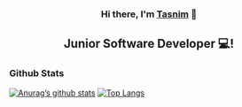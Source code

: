 <h3 align="center">
Hi there, I'm <a href="https://github.com/tasnimsamir" target="_blank" rel="noreferrer">Tasnim</a> 👋
</h3>

<h2 align="center">
Junior Software Developer 💻!
</h2> 

### Github Stats
[![Anurag’s github stats](https://github-readme-stats.vercel.app/api?username=tasnimsamir)](https://github.com/tasnimsamir)
[![Top Langs](https://github-readme-stats.vercel.app/api/top-langs/?username=tasnimsamir&layout=compact)](https://github.com/tasnimsamir)
<!--
**tasnimsamir/tasnimsamir** is a ✨ _special_ ✨ repository because its `README.md` (this file) appears on your GitHub profile.

Here are some ideas to get you started:

- 🔭 I’m currently working on ...
- 🌱 I’m currently learning ...
- 👯 I’m looking to collaborate on ...
- 🤔 I’m looking for help with ...
- 💬 Ask me about ...
- 📫 How to reach me: ...
- 😄 Pronouns: ...
- ⚡ Fun fact: ...
-->
